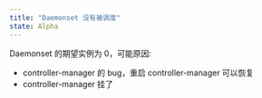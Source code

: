 ```yaml
---
title: "Daemonset 没有被调度"
state: Alpha
---
```


Daemonset 的期望实例为 0，可能原因:

* controller-manager 的 bug，重启 controller-manager 可以恢复
* controller-manager 挂了
